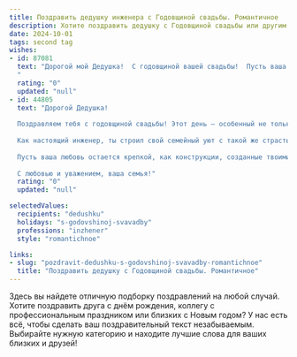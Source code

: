 ```yaml
---
title: Поздравить дедушку инженера с Годовщиной свадьбы. Романтичное
description: Хотите поздравить дедушку с Годовщиной свадьбы или другим праздником? Наш ИИ создаст незабываемое поздравление, а вы обязательно выделитесь среди других.  
date: 2024-10-01
tags: second tag
wishes:
- id: 87081
  text: "Дорогой мой Дедушка!  С годовщиной вашей свадьбы!  Пусть ваша любовь,  крепкая и надежная, как инженерный проект,  продолжает радовать вас долгие-долгие годы.  Пусть каждый день  будет наполнен теплом, нежностью и взаимным пониманием,  а ваша семейная крепость остаётся несокрушимой.  Счастья вам, любви и долгих лет жизни вместе!
  "
  rating: "0"
  updated: "null"
- id: 44805
  text: "Дорогой Дедушка!
  
  Поздравляем тебя с годовщиной свадьбы! Этот день – особенный не только для вас, но и для всей нашей семьи. Ваши любовь и забота, крепкие отношения и взаимопонимание вдохновляют нас всех.
  
  Как настоящий инженер, ты строил свой семейный уют с такой же страстью и вниманием, как и проекты, которые созидал на работе. Ваша совместная жизнь – это шедевр, созданный из дней счастья, трудностей и побед. Вы нашли идеальный баланс, как в инженерном деле, и все это время поддерживали друг друга.
  
  Пусть ваша любовь остается крепкой, как конструкции, созданные твоими руками, и пусть в вашем доме всегда царят уют и радость. Желаем здоровья, долгих лет вместе и множество незабываемых моментов в кругу любимых.
  
  С любовью и уважением, ваша семья!"
  rating: "0"
  updated: "null"

selectedValues:
  recipients: "dedushku"
  holidays: "s-godovshinoj-svavadby"
  professions: "inzhener"
  style: "romantichnoe"

links:
- slug: "pozdravit-dedushku-s-godovshinoj-svavadby-romantichnoe"
  title: "Поздравить дедушку с Годовщиной свадьбы. Романтичное"
---
```


Здесь вы найдете отличную подборку поздравлений на любой случай.
Хотите поздравить друга с днём рождения, коллегу с профессиональным праздником или близких с Новым годом? У нас есть всё, чтобы сделать ваш поздравительный текст незабываемым. Выбирайте нужную категорию и находите лучшие слова для ваших близких и друзей!
